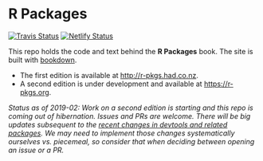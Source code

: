 # R Packages

[![Travis Status](https://travis-ci.org/hadley/r-pkgs.svg?branch=master)](https://travis-ci.org/hadley/r-pkgs)
[![Netlify Status](https://api.netlify.com/api/v1/badges/a5dbbee9-7396-4e7f-8ce7-6abd362d9752/deploy-status)](https://app.netlify.com/sites/r-pkgs/deploys)

This repo holds the code and text behind the **R Packages** book. The site is built with [bookdown](https://bookdown.org/yihui/bookdown/).

  * The first edition is available at <http://r-pkgs.had.co.nz>.
  * A second edition is under development and available at <https://r-pkgs.org>.

*Status as of 2019-02: Work on a second edition is starting and this repo is coming out of hibernation. Issues and PRs are welcome. There will be big updates subsequent to the [recent changes in devtools and related packages](https://www.tidyverse.org/articles/2018/10/devtools-2-0-0/). We may need to implement those changes systematically ourselves vs. piecemeal, so consider that when deciding between opening an issue or a PR.* 
